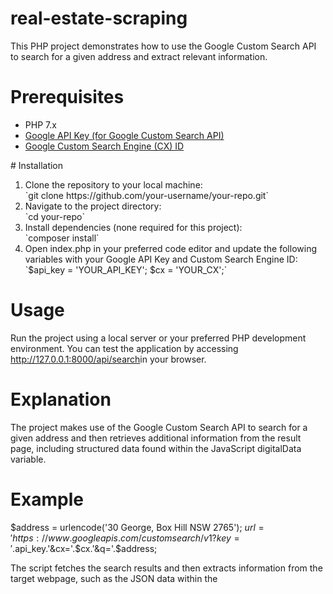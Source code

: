 # real-estate-scraping
This PHP project demonstrates how to use the Google Custom Search API to search for a given address and extract relevant information.
# Prerequisites
<ul>
    <li>PHP 7.x</li>
    <li><a href="https://developers.google.com/custom-search/docs/tutorial/creatingcse" target="_blank">Google API Key (for Google Custom Search API) </a></li>
    <li><a href="https://programmablesearchengine.google.com/controlpanel/all" target="_blank">Google Custom Search Engine (CX) ID</a></li>
</ul>
# Installation
<ol>
    <li>Clone the repository to your local machine:</li>
    `git clone https://github.com/your-username/your-repo.git`
    <li>Navigate to the project directory:</li>
    `cd your-repo`
    <li>Install dependencies (none required for this project):</li>
    `composer install`
    <li>Open index.php in your preferred code editor and update the following variables with your Google API Key and Custom Search Engine ID:</li>
    `$api_key = 'YOUR_API_KEY';
        $cx = 'YOUR_CX';`
</ol>

# Usage
Run the project using a local server or your preferred PHP development environment. You can test the application by accessing <a href="http://127.0.0.1:8000/api/search">http://127.0.0.1:8000/api/search</a>in your browser.

# Explanation
The project makes use of the Google Custom Search API to search for a given address and then retrieves additional information from the result page, including structured data found within the JavaScript digitalData variable.
# Example
$address = urlencode('30 George, Box Hill NSW 2765');
$url = 'https://www.googleapis.com/customsearch/v1?key='.$api_key.'&cx='.$cx.'&q='.$address;

The script fetches the search results and then extracts information from the target webpage, such as the JSON data within the <script> tag.
## License

This project is licensed under the [Creative Commons Attribution-NonCommercial 4.0 International License](LICENSE).

You are free to:

- Share — copy and redistribute the material in any medium or format
- Adapt — remix, transform, and build upon the material

Under the following terms:

- Attribution — You must give appropriate credit, provide a link to the license, and indicate if changes were made. You may do so in any reasonable manner, but not in any way that suggests the licensor endorses you or your use.
- NonCommercial — You may not use the material for commercial purposes.

See the [full license](https://creativecommons.org/licenses/by-nc/4.0/) for details.

#Acknowledgements
<ul>
    <li><a href="https://developers.google.com/custom-search/docs/tutorial/introduction">Google Custom Search API Documentation</a></li>
    <li><a href="https://www.php.net/manual/en/book.pcre.php">Regular Expressions - PHP Manual</a></li>
</ul>

